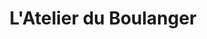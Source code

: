 ---
title: "L'Atelier du Boulanger"
url: /la-foret-fouesnant/latelier-du-boulanger/
shop: boulangerie
---